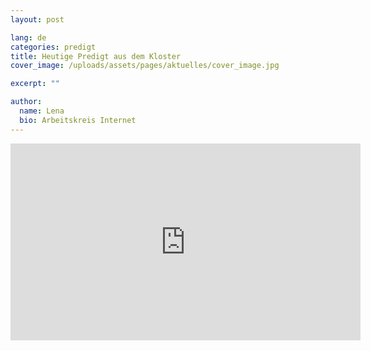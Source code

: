 ```yaml
---
layout: post

lang: de
categories: predigt
title: Heutige Predigt aus dem Kloster
cover_image: /uploads/assets/pages/aktuelles/cover_image.jpg

excerpt: ""

author:
  name: Lena
  bio: Arbeitskreis Internet
---
```

<iframe width="560" height="315" src="https://www.youtube.com/embed/kPJI1v79kdQ" frameborder="0" allow="accelerometer; autoplay; encrypted-media; gyroscope; picture-in-picture" allowfullscreen></iframe>
